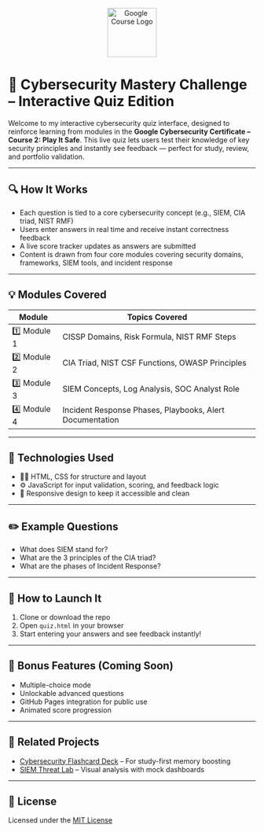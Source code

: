 <p align="center">
  <img src="https://upload.wikimedia.org/wikipedia/commons/2/2f/Google_2015_logo.svg" alt="Google Course Logo" width="100"/>
</p>

# 🧪 Cybersecurity Mastery Challenge – Interactive Quiz Edition

Welcome to my interactive cybersecurity quiz interface, designed to reinforce learning from modules in the **Google Cybersecurity Certificate – Course 2: Play It Safe**. This live quiz lets users test their knowledge of key security principles and instantly see feedback — perfect for study, review, and portfolio validation.

---

## 🔍 How It Works

- Each question is tied to a core cybersecurity concept (e.g., SIEM, CIA triad, NIST RMF)
- Users enter answers in real time and receive instant correctness feedback
- A live score tracker updates as answers are submitted
- Content is drawn from four core modules covering security domains, frameworks, SIEM tools, and incident response

---

## 💡 Modules Covered

| Module | Topics Covered                                              |
|--------|-------------------------------------------------------------|
| 1️⃣ Module 1 | CISSP Domains, Risk Formula, NIST RMF Steps            |
| 2️⃣ Module 2 | CIA Triad, NIST CSF Functions, OWASP Principles        |
| 3️⃣ Module 3 | SIEM Concepts, Log Analysis, SOC Analyst Role         |
| 4️⃣ Module 4 | Incident Response Phases, Playbooks, Alert Documentation |

---

## 🎯 Technologies Used

- 🧑‍💻 HTML, CSS for structure and layout  
- ⚙️ JavaScript for input validation, scoring, and feedback logic  
- 🎨 Responsive design to keep it accessible and clean

---

## ✏️ Example Questions

- What does SIEM stand for?  
- What are the 3 principles of the CIA triad?  
- What are the phases of Incident Response?

---

## 🚀 How to Launch It

1. Clone or download the repo  
2. Open `quiz.html` in your browser  
3. Start entering your answers and see feedback instantly!

---

## 💬 Bonus Features (Coming Soon)

- Multiple-choice mode  
- Unlockable advanced questions  
- GitHub Pages integration for public use  
- Animated score progression

---

## 🧠 Related Projects

- [Cybersecurity Flashcard Deck](../Cybersecurity-Flashcards) – For study-first memory boosting  
- [SIEM Threat Lab](../SIEM-Dashboard-Showcase) – Visual analysis with mock dashboards

---

## 📜 License

Licensed under the [MIT License](https://opensource.org/licenses/MIT)

